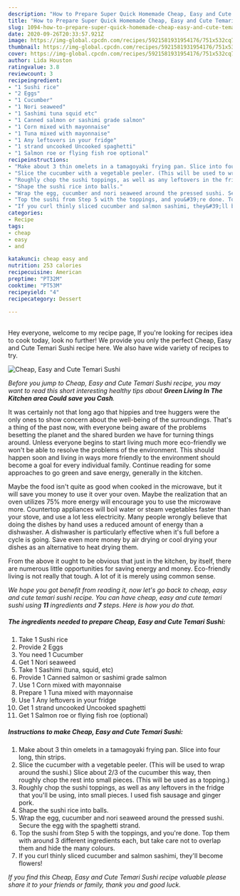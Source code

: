 ```yaml
---
description: "How to Prepare Super Quick Homemade Cheap, Easy and Cute Temari Sushi"
title: "How to Prepare Super Quick Homemade Cheap, Easy and Cute Temari Sushi"
slug: 1094-how-to-prepare-super-quick-homemade-cheap-easy-and-cute-temari-sushi
date: 2020-09-26T20:33:57.921Z
image: https://img-global.cpcdn.com/recipes/5921581931954176/751x532cq70/cheap-easy-and-cute-temari-sushi-recipe-main-photo.jpg
thumbnail: https://img-global.cpcdn.com/recipes/5921581931954176/751x532cq70/cheap-easy-and-cute-temari-sushi-recipe-main-photo.jpg
cover: https://img-global.cpcdn.com/recipes/5921581931954176/751x532cq70/cheap-easy-and-cute-temari-sushi-recipe-main-photo.jpg
author: Lida Houston
ratingvalue: 3.8
reviewcount: 3
recipeingredient:
- "1 Sushi rice"
- "2 Eggs"
- "1 Cucumber"
- "1 Nori seaweed"
- "1 Sashimi tuna squid etc"
- "1 Canned salmon or sashimi grade salmon"
- "1 Corn mixed with mayonnaise"
- "1 Tuna mixed with mayonnaise"
- "1 Any leftovers in your fridge"
- "1 strand uncooked Uncooked spaghetti"
- "1 Salmon roe or flying fish roe optional"
recipeinstructions:
- "Make about 3 thin omelets in a tamagoyaki frying pan. Slice into four long, thin strips."
- "Slice the cucumber with a vegetable peeler. (This will be used to wrap around the sushi.) Slice about 2/3 of the cucumber this way, then roughly chop the rest into small pieces. (This will be used as a topping.)"
- "Roughly chop the sushi toppings, as well as any leftovers in the fridge that you&#39;ll be using, into small pieces. I used fish sausage and ginger pork."
- "Shape the sushi rice into balls."
- "Wrap the egg, cucumber and nori seaweed around the pressed sushi. Secure the egg with the spaghetti strand."
- "Top the sushi from Step 5 with the toppings, and you&#39;re done. Top them with around 3 different ingredients each, but take care not to overlap them and hide the many colours."
- "If you curl thinly sliced cucumber and salmon sashimi, they&#39;ll become flowers!"
categories:
- Recipe
tags:
- cheap
- easy
- and

katakunci: cheap easy and 
nutrition: 253 calories
recipecuisine: American
preptime: "PT32M"
cooktime: "PT53M"
recipeyield: "4"
recipecategory: Dessert

---
```

<br>
Hey everyone, welcome to my recipe page, If you're looking for recipes idea to cook today, look no further! We provide you only the perfect Cheap, Easy and Cute Temari Sushi recipe here. We also have wide variety of recipes to try.
<br>


![Cheap, Easy and Cute Temari Sushi](https://img-global.cpcdn.com/recipes/5921581931954176/751x532cq70/cheap-easy-and-cute-temari-sushi-recipe-main-photo.jpg)

<i>Before you jump to Cheap, Easy and Cute Temari Sushi recipe, you may want to read this short interesting healthy tips about 
<strong>Green Living In The Kitchen area Could save you Cash</strong>.</i>
</br>

It was certainly not that long ago that hippies and tree huggers were the only ones to show concern about the well-being of the surroundings. That's a thing of the past now, with everyone being aware of the problems besetting the planet and the shared burden we have for turning things around. Unless everyone begins to start living much more eco-friendly we won't be able to resolve the problems of the environment. This should happen soon and living in ways more friendly to the environment should become a goal for every individual family. Continue reading for some approaches to go green and save energy, generally in the kitchen.

Maybe the food isn't quite as good when cooked in the microwave, but it will save you money to use it over your oven. Maybe the realization that an oven utilizes 75% more energy will encourage you to use the microwave more. Countertop appliances will boil water or steam vegetables faster than your stove, and use a lot less electricity. Many people wrongly believe that doing the dishes by hand uses a reduced amount of energy than a dishwasher. A dishwasher is particularly effective when it's full before a cycle is going. Save even more money by air drying or cool drying your dishes as an alternative to heat drying them.

From the above it ought to be obvious that just in the kitchen, by itself, there are numerous little opportunities for saving energy and money. Eco-friendly living is not really that tough. A lot of it is merely using common sense.


<i>We hope you got benefit from reading it, now let's go back to cheap, easy and cute temari sushi recipe. You can have cheap, easy and cute temari sushi using <strong>11</strong> ingredients and <strong>7</strong> steps. Here is how you do that.
</i>

##### The ingredients needed to prepare Cheap, Easy and Cute Temari Sushi:

1. Take 1 Sushi rice
1. Provide 2 Eggs
1. You need 1 Cucumber
1. Get 1 Nori seaweed
1. Take 1 Sashimi (tuna, squid, etc)
1. Provide 1 Canned salmon or sashimi grade salmon
1. Use 1 Corn mixed with mayonnaise
1. Prepare 1 Tuna mixed with mayonnaise
1. Use 1 Any leftovers in your fridge
1. Get 1 strand uncooked Uncooked spaghetti
1. Get 1 Salmon roe or flying fish roe (optional)


##### Instructions to make Cheap, Easy and Cute Temari Sushi:

1. Make about 3 thin omelets in a tamagoyaki frying pan. Slice into four long, thin strips.
1. Slice the cucumber with a vegetable peeler. (This will be used to wrap around the sushi.) Slice about 2/3 of the cucumber this way, then roughly chop the rest into small pieces. (This will be used as a topping.)
1. Roughly chop the sushi toppings, as well as any leftovers in the fridge that you&#39;ll be using, into small pieces. I used fish sausage and ginger pork.
1. Shape the sushi rice into balls.
1. Wrap the egg, cucumber and nori seaweed around the pressed sushi. Secure the egg with the spaghetti strand.
1. Top the sushi from Step 5 with the toppings, and you&#39;re done. Top them with around 3 different ingredients each, but take care not to overlap them and hide the many colours.
1. If you curl thinly sliced cucumber and salmon sashimi, they&#39;ll become flowers!


<i>If you find this Cheap, Easy and Cute Temari Sushi recipe valuable please share it to your friends or family, thank you and good luck.</i>
